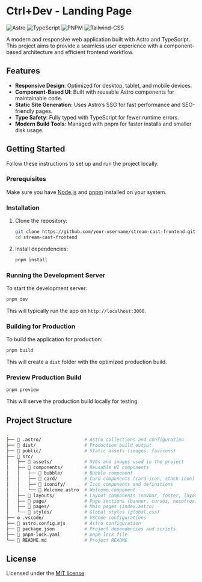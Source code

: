 # Ctrl+Dev - Landing Page

![Astro](https://img.shields.io/badge/Astro-232323?style=for-the-badge&logo=astro&logoColor=FFFFFF)
![TypeScript](https://img.shields.io/badge/TypeScript-232323?style=for-the-badge&logo=typescript&logoColor=3178C6)
![PNPM](https://img.shields.io/badge/PNPM-232323?style=for-the-badge&logo=pnpm&logoColor=F69220)
![Tailwind-CSS](https://img.shields.io/badge/Tailwind_CSS-232323?style=for-the-badge&logo=tailwind-css&logoColor=06B6D4)

A modern and responsive web application built with Astro and TypeScript. This project aims to provide a seamless user experience with a component-based architecture and efficient frontend workflow.

## Features

- **Responsive Design**: Optimized for desktop, tablet, and mobile devices.
- **Component-Based UI**: Built with reusable Astro components for maintainable code.
- **Static Site Generation**: Uses Astro’s SSG for fast performance and SEO-friendly pages.
- **Type Safety**: Fully typed with TypeScript for fewer runtime errors.
- **Modern Build Tools**: Managed with pnpm for faster installs and smaller disk usage.

## Getting Started

Follow these instructions to set up and run the project locally.

### Prerequisites

Make sure you have [Node.js](https://nodejs.org/) and [pnpm](https://pnpm.io/) installed on your system.

### Installation

1. Clone the repository:

   ```bash
   git clone https://github.com/your-username/stream-cast-frontend.git
   cd stream-cast-frontend
   ```

2. Install dependencies:

   ```bash
   pnpm install
   ```

### Running the Development Server

To start the development server:

```bash
pnpm dev
```

This will typically run the app on `http://localhost:3000`.

### Building for Production

To build the application for production:

```bash
pnpm build
```

This will create a `dist` folder with the optimized production build.

### Preview Production Build

```bash
pnpm preview
```

This will serve the production build locally for testing.

## Project Structure

```bash
.
├── 📁 .astro/                # Astro collections and configuration
├── 📁 dist/                  # Production build output
├── 📁 public/                # Static assets (images, favicons)
├── 📁 src/
│   ├── 📁 assets/            # SVGs and images used in the project
│   ├── 📁 components/        # Reusable UI components
│   │   ├── 📁 bubble/        # Bubble component
│   │   ├── 📁 card/          # Card components (card-icon, stack-icon)
│   │   ├── 📁 iconify/       # Icon components and definitions
│   │   └── 📄 Welcome.astro  # Welcome component
│   ├── 📁 layouts/           # Layout components (navbar, footer, layout)
│   ├── 📁 page/              # Page sections (banner, cursos, nosotros, preguntas)
│   ├── 📁 pages/             # Main pages (index.astro)
│   └── 📁 styles/            # Global styles (global.css)
├── ⚙️ .vscode/               # VSCode configurations
├── 📄 astro.config.mjs       # Astro configuration
├── 📄 package.json           # Project dependencies and scripts
├── 📄 pnpm-lock.yaml         # pnpm lock file
└── 📄 README.md              # Project README
```

## License

Licensed under the [MIT license](https://opensource.org/licenses/MIT).
